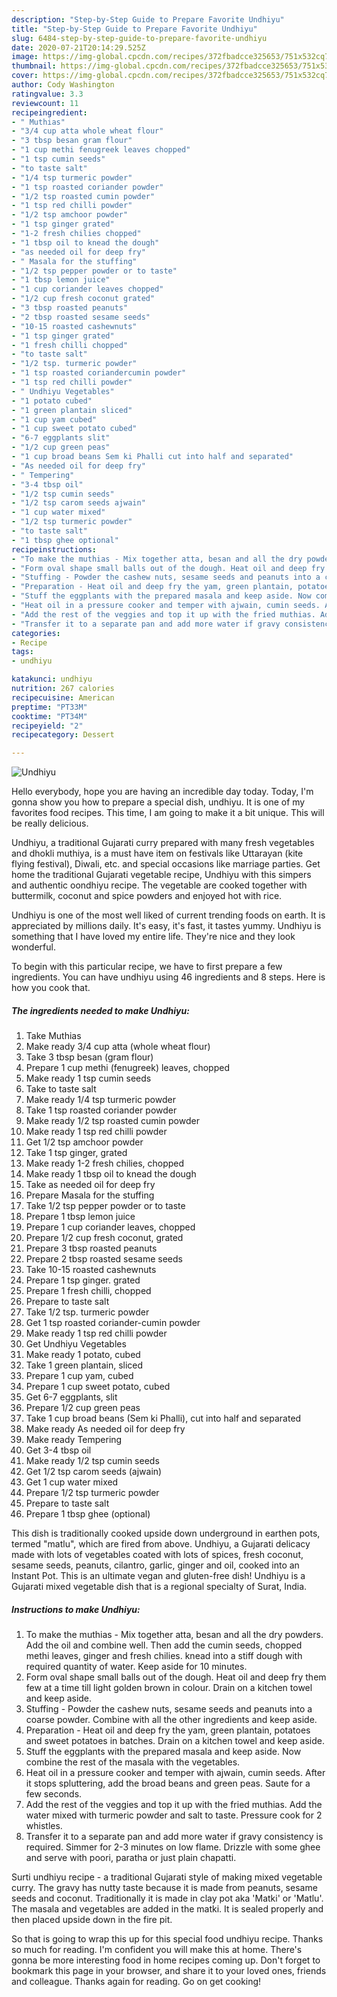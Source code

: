 ```yaml
---
description: "Step-by-Step Guide to Prepare Favorite Undhiyu"
title: "Step-by-Step Guide to Prepare Favorite Undhiyu"
slug: 6484-step-by-step-guide-to-prepare-favorite-undhiyu
date: 2020-07-21T20:14:29.525Z
image: https://img-global.cpcdn.com/recipes/372fbadcce325653/751x532cq70/undhiyu-recipe-main-photo.jpg
thumbnail: https://img-global.cpcdn.com/recipes/372fbadcce325653/751x532cq70/undhiyu-recipe-main-photo.jpg
cover: https://img-global.cpcdn.com/recipes/372fbadcce325653/751x532cq70/undhiyu-recipe-main-photo.jpg
author: Cody Washington
ratingvalue: 3.3
reviewcount: 11
recipeingredient:
- " Muthias"
- "3/4 cup atta whole wheat flour"
- "3 tbsp besan gram flour"
- "1 cup methi fenugreek leaves chopped"
- "1 tsp cumin seeds"
- "to taste salt"
- "1/4 tsp turmeric powder"
- "1 tsp roasted coriander powder"
- "1/2 tsp roasted cumin powder"
- "1 tsp red chilli powder"
- "1/2 tsp amchoor powder"
- "1 tsp ginger grated"
- "1-2 fresh chilies chopped"
- "1 tbsp oil to knead the dough"
- "as needed oil for deep fry"
- " Masala for the stuffing"
- "1/2 tsp pepper powder or to taste"
- "1 tbsp lemon juice"
- "1 cup coriander leaves chopped"
- "1/2 cup fresh coconut grated"
- "3 tbsp roasted peanuts"
- "2 tbsp roasted sesame seeds"
- "10-15 roasted cashewnuts"
- "1 tsp ginger grated"
- "1 fresh chilli chopped"
- "to taste salt"
- "1/2 tsp. turmeric powder"
- "1 tsp roasted coriandercumin powder"
- "1 tsp red chilli powder"
- " Undhiyu Vegetables"
- "1 potato cubed"
- "1 green plantain sliced"
- "1 cup yam cubed"
- "1 cup sweet potato cubed"
- "6-7 eggplants slit"
- "1/2 cup green peas"
- "1 cup broad beans Sem ki Phalli cut into half and separated"
- "As needed oil for deep fry"
- " Tempering"
- "3-4 tbsp oil"
- "1/2 tsp cumin seeds"
- "1/2 tsp carom seeds ajwain"
- "1 cup water mixed"
- "1/2 tsp turmeric powder"
- "to taste salt"
- "1 tbsp ghee optional"
recipeinstructions:
- "To make the muthias - Mix together atta, besan and all the dry powders. Add the oil and combine well. Then add the cumin seeds, chopped methi leaves, ginger and fresh chilies. knead into a stiff dough with required quantity of water. Keep aside for 10 minutes."
- "Form oval shape small balls out of the dough. Heat oil and deep fry them few at a time till light golden brown in colour. Drain on a kitchen towel and keep aside."
- "Stuffing - Powder the cashew nuts, sesame seeds and peanuts into a coarse powder. Combine with all the other ingredients and keep aside."
- "Preparation - Heat oil and deep fry the yam, green plantain, potatoes and sweet potatoes in batches. Drain on a kitchen towel and keep aside."
- "Stuff the eggplants with the prepared masala and keep aside. Now combine the rest of the masala with the vegetables."
- "Heat oil in a pressure cooker and temper with ajwain, cumin seeds. After it stops spluttering, add the broad beans and green peas. Saute for a few seconds."
- "Add the rest of the veggies and top it up with the fried muthias. Add the water mixed with turmeric powder and salt to taste. Pressure cook for 2 whistles."
- "Transfer it to a separate pan and add more water if gravy consistency is required. Simmer for 2-3 minutes on low flame. Drizzle with some ghee and serve with poori, paratha or just plain chapatti."
categories:
- Recipe
tags:
- undhiyu

katakunci: undhiyu 
nutrition: 267 calories
recipecuisine: American
preptime: "PT33M"
cooktime: "PT34M"
recipeyield: "2"
recipecategory: Dessert

---
```



![Undhiyu](https://img-global.cpcdn.com/recipes/372fbadcce325653/751x532cq70/undhiyu-recipe-main-photo.jpg)

Hello everybody, hope you are having an incredible day today. Today, I'm gonna show you how to prepare a special dish, undhiyu. It is one of my favorites food recipes. This time, I am going to make it a bit unique. This will be really delicious.

Undhiyu, a traditional Gujarati curry prepared with many fresh vegetables and dhokli muthiya, is a must have item on festivals like Uttarayan (kite flying festival), Diwali, etc. and special occasions like marriage parties. Get home the traditional Gujarati vegetable recipe, Undhiyu with this simpers and authentic oondhiyu recipe. The vegetable are cooked together with buttermilk, coconut and spice powders and enjoyed hot with rice.

Undhiyu is one of the most well liked of current trending foods on earth. It is appreciated by millions daily. It's easy, it's fast, it tastes yummy. Undhiyu is something that I have loved my entire life. They're nice and they look wonderful.


To begin with this particular recipe, we have to first prepare a few ingredients. You can have undhiyu using 46 ingredients and 8 steps. Here is how you cook that.

<!--inarticleads1-->

##### The ingredients needed to make Undhiyu:

1. Take  Muthias
1. Make ready 3/4 cup atta (whole wheat flour)
1. Take 3 tbsp besan (gram flour)
1. Prepare 1 cup methi (fenugreek) leaves, chopped
1. Make ready 1 tsp cumin seeds
1. Take to taste salt
1. Make ready 1/4 tsp turmeric powder
1. Take 1 tsp roasted coriander powder
1. Make ready 1/2 tsp roasted cumin powder
1. Make ready 1 tsp red chilli powder
1. Get 1/2 tsp amchoor powder
1. Take 1 tsp ginger, grated
1. Make ready 1-2 fresh chilies, chopped
1. Make ready 1 tbsp oil to knead the dough
1. Take as needed oil for deep fry
1. Prepare  Masala for the stuffing
1. Take 1/2 tsp pepper powder or to taste
1. Prepare 1 tbsp lemon juice
1. Prepare 1 cup coriander leaves, chopped
1. Prepare 1/2 cup fresh coconut, grated
1. Prepare 3 tbsp roasted peanuts
1. Prepare 2 tbsp roasted sesame seeds
1. Take 10-15 roasted cashewnuts
1. Prepare 1 tsp ginger. grated
1. Prepare 1 fresh chilli, chopped
1. Prepare to taste salt
1. Take 1/2 tsp. turmeric powder
1. Get 1 tsp roasted coriander-cumin powder
1. Make ready 1 tsp red chilli powder
1. Get  Undhiyu Vegetables
1. Make ready 1 potato, cubed
1. Take 1 green plantain, sliced
1. Prepare 1 cup yam, cubed
1. Prepare 1 cup sweet potato, cubed
1. Get 6-7 eggplants, slit
1. Prepare 1/2 cup green peas
1. Take 1 cup broad beans (Sem ki Phalli), cut into half and separated
1. Make ready As needed oil for deep fry
1. Make ready  Tempering
1. Get 3-4 tbsp oil
1. Make ready 1/2 tsp cumin seeds
1. Get 1/2 tsp carom seeds (ajwain)
1. Get 1 cup water mixed
1. Prepare 1/2 tsp turmeric powder
1. Prepare to taste salt
1. Prepare 1 tbsp ghee (optional)


This dish is traditionally cooked upside down underground in earthen pots, termed &#34;matlu&#34;, which are fired from above. Undhiyu, a Gujarati delicacy made with lots of vegetables coated with lots of spices, fresh coconut, sesame seeds, peanuts, cilantro, garlic, ginger and oil, cooked into an Instant Pot. This is an ultimate vegan and gluten-free dish! Undhiyu is a Gujarati mixed vegetable dish that is a regional specialty of Surat, India. 

<!--inarticleads2-->

##### Instructions to make Undhiyu:

1. To make the muthias - Mix together atta, besan and all the dry powders. Add the oil and combine well. Then add the cumin seeds, chopped methi leaves, ginger and fresh chilies. knead into a stiff dough with required quantity of water. Keep aside for 10 minutes.
1. Form oval shape small balls out of the dough. Heat oil and deep fry them few at a time till light golden brown in colour. Drain on a kitchen towel and keep aside.
1. Stuffing - Powder the cashew nuts, sesame seeds and peanuts into a coarse powder. Combine with all the other ingredients and keep aside.
1. Preparation - Heat oil and deep fry the yam, green plantain, potatoes and sweet potatoes in batches. Drain on a kitchen towel and keep aside.
1. Stuff the eggplants with the prepared masala and keep aside. Now combine the rest of the masala with the vegetables.
1. Heat oil in a pressure cooker and temper with ajwain, cumin seeds. After it stops spluttering, add the broad beans and green peas. Saute for a few seconds.
1. Add the rest of the veggies and top it up with the fried muthias. Add the water mixed with turmeric powder and salt to taste. Pressure cook for 2 whistles.
1. Transfer it to a separate pan and add more water if gravy consistency is required. Simmer for 2-3 minutes on low flame. Drizzle with some ghee and serve with poori, paratha or just plain chapatti.


Surti undhiyu recipe - a traditional Gujarati style of making mixed vegetable curry. The gravy has nutty taste because it is made from peanuts, sesame seeds and coconut. Traditionally it is made in clay pot aka &#39;Matki&#39; or &#39;Matlu&#39;. The masala and vegetables are added in the matki. It is sealed properly and then placed upside down in the fire pit. 

So that is going to wrap this up for this special food undhiyu recipe. Thanks so much for reading. I'm confident you will make this at home. There's gonna be more interesting food in home recipes coming up. Don't forget to bookmark this page in your browser, and share it to your loved ones, friends and colleague. Thanks again for reading. Go on get cooking!
